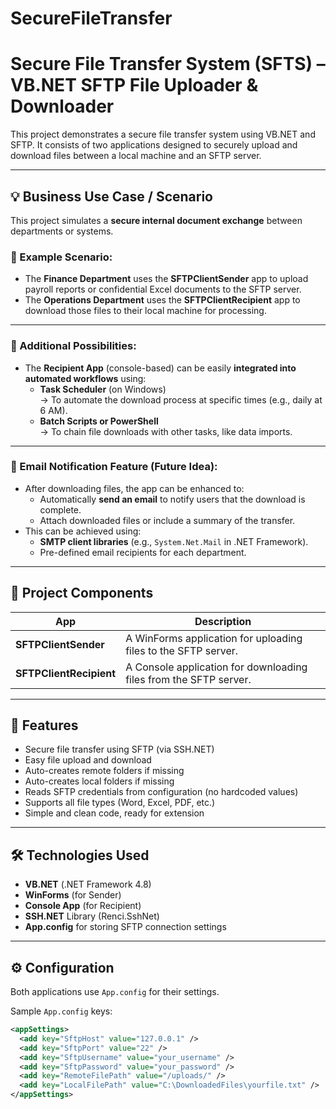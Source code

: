 # SecureFileTransfer
# Secure File Transfer System (SFTS) – VB.NET SFTP File Uploader & Downloader

This project demonstrates a secure file transfer system using VB.NET and SFTP. It consists of two applications designed to securely upload and download files between a local machine and an SFTP server.

---

## 💡 Business Use Case / Scenario

This project simulates a **secure internal document exchange** between departments or systems.

### 🔹 Example Scenario:
- The **Finance Department** uses the **SFTPClientSender** app to upload payroll reports or confidential Excel documents to the SFTP server.
- The **Operations Department** uses the **SFTPClientRecipient** app to download those files to their local machine for processing.

---

### 🔹 Additional Possibilities:
- The **Recipient App** (console-based) can be easily **integrated into automated workflows** using:
  - **Task Scheduler** (on Windows)  
    → To automate the download process at specific times (e.g., daily at 6 AM).
  - **Batch Scripts or PowerShell**  
    → To chain file downloads with other tasks, like data imports.

---

### 🔹 Email Notification Feature (Future Idea):
- After downloading files, the app can be enhanced to:
  - Automatically **send an email** to notify users that the download is complete.
  - Attach downloaded files or include a summary of the transfer.
- This can be achieved using:
  - **SMTP client libraries** (e.g., `System.Net.Mail` in .NET Framework).
  - Pre-defined email recipients for each department.

---

## 📁 Project Components

| App             | Description                                  |
|-----------------|----------------------------------------------|
| **SFTPClientSender** | A WinForms application for uploading files to the SFTP server. |
| **SFTPClientRecipient** | A Console application for downloading files from the SFTP server. |

---

## 🚀 Features
- Secure file transfer using SFTP (via SSH.NET)
- Easy file upload and download
- Auto-creates remote folders if missing
- Auto-creates local folders if missing
- Reads SFTP credentials from configuration (no hardcoded values)
- Supports all file types (Word, Excel, PDF, etc.)
- Simple and clean code, ready for extension

---

## 🛠️ Technologies Used
- **VB.NET** (.NET Framework 4.8)
- **WinForms** (for Sender)
- **Console App** (for Recipient)
- **SSH.NET** Library (Renci.SshNet)
- **App.config** for storing SFTP connection settings

---

## ⚙️ Configuration

Both applications use `App.config` for their settings.

Sample `App.config` keys:
```xml
<appSettings>
  <add key="SftpHost" value="127.0.0.1" />
  <add key="SftpPort" value="22" />
  <add key="SftpUsername" value="your_username" />
  <add key="SftpPassword" value="your_password" />
  <add key="RemoteFilePath" value="/uploads/" />
  <add key="LocalFilePath" value="C:\DownloadedFiles\yourfile.txt" />
</appSettings>
